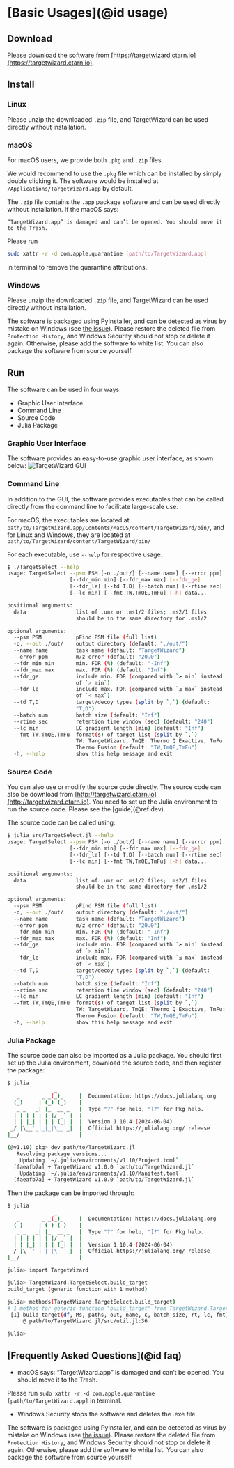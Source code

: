 # [Basic Usages](@id usage)
## Download
Please download the software from [https://targetwizard.ctarn.io](https://targetwizard.ctarn.io).

## Install
### Linux
Please unzip the downloaded `.zip` file, and TargetWizard can be used directly without installation.

### macOS
For macOS users, we provide both `.pkg` and `.zip` files.

We would recommend to use the `.pkg` file which can be installed by simply double clicking it.
The software would be installed at `/Applications/TargetWizard.app` by default.

The `.zip` file contains the `.app` package software and can be used directly without installation.
If the macOS says:

```
“TargetWizard.app” is damaged and can’t be opened. You should move it to the Trash.
```

Please run 
```sh
sudo xattr -r -d com.apple.quarantine [path/to/TargetWizard.app]
```
in terminal to remove the quarantine attributions.

### Windows
Please unzip the downloaded `.zip` file, and TargetWizard can be used directly without installation.

The software is packaged using PyInstaller,
and can be detected as virus by mistake on Windows (see [the issue](https://github.com/pyinstaller/pyinstaller/issues/5932)).
Please restore the deleted file from `Protection History`,
and Windows Security should not stop or delete it again.
Otherwise,
please add the software to white list.
You can also package the software from source yourself.

## Run
The software can be used in four ways:
- Graphic User Interface
- Command Line
- Source Code
- Julia Package

### Graphic User Interface
The software provides an easy-to-use graphic user interface, as shown below:
![TargetWizard GUI](assets/TargetWizard_gui.png)

### Command Line
In addition to the GUI, the software provides executables that can be called directly from the command line to facilitate large-scale use.

For macOS, the executables are located at `path/to/TargetWizard.app/Contents/MacOS/content/TargetWizard/bin/`, and for Linux and Windows, they are located at `path/to/TargetWizard/content/TargetWizard/bin/`

For each executable, use `--help` for respective usage.
```sh
$ ./TargetSelect --help
usage: TargetSelect --psm PSM [-o ./out/] [--name name] [--error ppm]
                    [--fdr_min min] [--fdr_max max] [--fdr_ge]
                    [--fdr_le] [--td T,D] [--batch num] [--rtime sec]
                    [--lc min] [--fmt TW,TmQE,TmFu] [-h] data...

positional arguments:
  data                list of .umz or .ms1/2 files; .ms2/1 files
                      should be in the same directory for .ms1/2

optional arguments:
  --psm PSM           pFind PSM file (full list)
  -o, --out ./out/    output directory (default: "./out/")
  --name name         task name (default: "TargetWizard")
  --error ppm         m/z error (default: "20.0")
  --fdr_min min       min. FDR (%) (default: "-Inf")
  --fdr_max max       max. FDR (%) (default: "Inf")
  --fdr_ge            include min. FDR (compared with `≥ min` instead
                      of `> min`)
  --fdr_le            include max. FDR (compared with `≤ max` instead
                      of `< max`)
  --td T,D            target/decoy types (split by `,`) (default:
                      "T,D")
  --batch num         batch size (default: "Inf")
  --rtime sec         retention time window (sec) (default: "240")
  --lc min            LC gradient length (min) (default: "Inf")
  --fmt TW,TmQE,TmFu  format(s) of target list (split by `,`)
                      TW: TargetWizard, TmQE: Thermo Q Exactive, TmFu:
                      Thermo Fusion (default: "TW,TmQE,TmFu")
  -h, --help          show this help message and exit
```

### Source Code
You can also use or modify the source code directly. The source code can also be download from [http://targetwizard.ctarn.io](http://targetwizard.ctarn.io). You need to set up the Julia environment to run the source code. Please see the [guide](@ref dev).

The source code can be called using:
```sh
$ julia src/TargetSelect.jl --help
usage: TargetSelect --psm PSM [-o ./out/] [--name name] [--error ppm]
                    [--fdr_min min] [--fdr_max max] [--fdr_ge]
                    [--fdr_le] [--td T,D] [--batch num] [--rtime sec]
                    [--lc min] [--fmt TW,TmQE,TmFu] [-h] data...

positional arguments:
  data                list of .umz or .ms1/2 files; .ms2/1 files
                      should be in the same directory for .ms1/2

optional arguments:
  --psm PSM           pFind PSM file (full list)
  -o, --out ./out/    output directory (default: "./out/")
  --name name         task name (default: "TargetWizard")
  --error ppm         m/z error (default: "20.0")
  --fdr_min min       min. FDR (%) (default: "-Inf")
  --fdr_max max       max. FDR (%) (default: "Inf")
  --fdr_ge            include min. FDR (compared with `≥ min` instead
                      of `> min`)
  --fdr_le            include max. FDR (compared with `≤ max` instead
                      of `< max`)
  --td T,D            target/decoy types (split by `,`) (default:
                      "T,D")
  --batch num         batch size (default: "Inf")
  --rtime sec         retention time window (sec) (default: "240")
  --lc min            LC gradient length (min) (default: "Inf")
  --fmt TW,TmQE,TmFu  format(s) of target list (split by `,`)
                      TW: TargetWizard, TmQE: Thermo Q Exactive, TmFu:
                      Thermo Fusion (default: "TW,TmQE,TmFu")
  -h, --help          show this help message and exit
```

### Julia Package
The source code can also be imported as a Julia package. You should first set up the Julia environment, download the source code, and then register the package:
```sh
$ julia
               _
   _       _ _(_)_     |  Documentation: https://docs.julialang.org
  (_)     | (_) (_)    |
   _ _   _| |_  __ _   |  Type "?" for help, "]?" for Pkg help.
  | | | | | | |/ _` |  |
  | | |_| | | | (_| |  |  Version 1.10.4 (2024-06-04)
 _/ |\__'_|_|_|\__'_|  |  Official https://julialang.org/ release
|__/                   |

(@v1.10) pkg> dev path/to/TargetWizard.jl
   Resolving package versions...
    Updating `~/.julia/environments/v1.10/Project.toml`
  [faeafb7a] + TargetWizard v1.0.0 `path/to/TargetWizard.jl`
    Updating `~/.julia/environments/v1.10/Manifest.toml`
  [faeafb7a] + TargetWizard v1.0.0 `path/to/TargetWizard.jl`
```

Then the package can be imported through:
```sh
$ julia
               _
   _       _ _(_)_     |  Documentation: https://docs.julialang.org
  (_)     | (_) (_)    |
   _ _   _| |_  __ _   |  Type "?" for help, "]?" for Pkg help.
  | | | | | | |/ _` |  |
  | | |_| | | | (_| |  |  Version 1.10.4 (2024-06-04)
 _/ |\__'_|_|_|\__'_|  |  Official https://julialang.org/ release
|__/                   |

julia> import TargetWizard

julia> TargetWizard.TargetSelect.build_target
build_target (generic function with 1 method)

julia> methods(TargetWizard.TargetSelect.build_target)
# 1 method for generic function "build_target" from TargetWizard.TargetSelect:
 [1] build_target(df, Ms, paths, out, name, ε, batch_size, rt, lc, fmt)
     @ path/to/TargetWizard.jl/src/util.jl:36

julia> 
```
## [Frequently Asked Questions](@id faq)

- macOS says: “TargetWizard.app” is damaged and can’t be opened. You should move it to the Trash.

Please run `sudo xattr -r -d com.apple.quarantine [path/to/TargetWizard.app]` in terminal.

- Windows Security stops the software and deletes the .exe file. 

The software is packaged using PyInstaller,
and can be detected as virus by mistake on Windows (see [the issue](https://github.com/pyinstaller/pyinstaller/issues/5932)).
Please restore the deleted file from `Protection History`,
and Windows Security should not stop or delete it again.
Otherwise,
please add the software to white list.
You can also package the software from source yourself.
